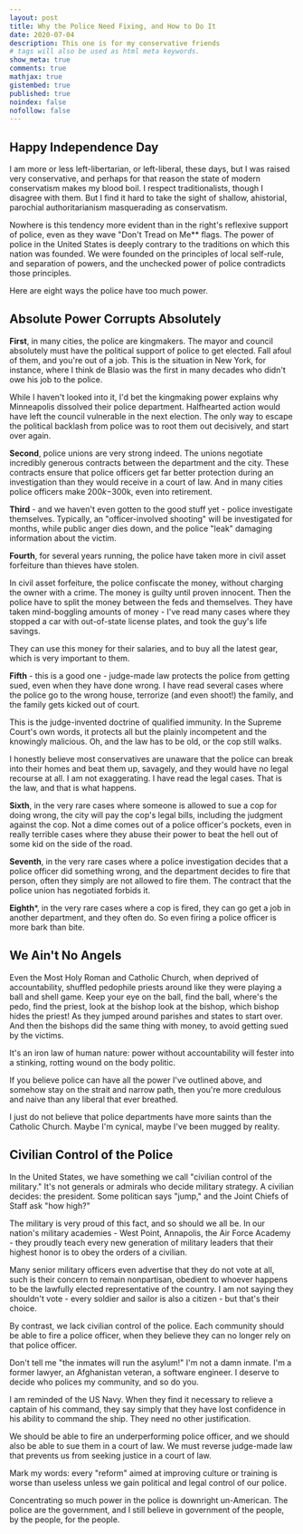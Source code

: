 ```yaml
---
layout: post
title: Why the Police Need Fixing, and How to Do It
date: 2020-07-04
description: This one is for my conservative friends
# tags will also be used as html meta keywords.
show_meta: true
comments: true
mathjax: true
gistembed: true
published: true
noindex: false
nofollow: false
---
```


## Happy Independence Day

I am more or less left-libertarian, or left-liberal, these days, but I was
raised very conservative, and perhaps for that reason the state of modern
conservatism makes my blood boil. I respect traditionalists, though I disagree
with them. But I find it hard to take the sight of shallow, ahistorial,
parochial authoritarianism masquerading as conservatism.

Nowhere is this tendency more evident than in the right's reflexive support of
police, even as they wave "Don't Tread on Me** flags. The power of police in the
United States is deeply contrary to the traditions on which this nation was
founded. We were founded on the principles of local self-rule, and separation of
powers, and the unchecked power of police contradicts those principles.

Here are eight ways the police have too much power.

## Absolute Power Corrupts Absolutely

**First**, in many cities, the police are kingmakers. The mayor and council
absolutely must have the political support of police to get elected. Fall afoul
of them, and you're out of a job. This is the situation in New York, for instance,
where I think de Blasio was the first in many decades who didn't owe his job to
the police.

While I haven't looked into it, I'd bet the kingmaking power explains why
Minneapolis dissolved their police department. Halfhearted action would have
left the council vulnerable in the next election. The only way to escape the
political backlash from police was to root them out decisively, and start over
again.

**Second**, police unions are very strong indeed. The unions negotiate incredibly
generous contracts between the department and the city. These contracts ensure
that police officers get far better protection during an investigation than they
would receive in a court of law. And in many cities police officers make
$200k-$300k, even into retirement.

**Third** - and we haven't even gotten to the good stuff yet - police investigate
themselves. Typically, an "officer-involved shooting" will be investigated for
months, while public anger dies down, and the police "leak" damaging information
about the victim.

**Fourth**, for several years running, the police have taken more in civil asset
forfeiture than thieves have stolen.

In civil asset forfeiture, the police confiscate the money, without charging the
owner with a crime. The money is guilty until proven innocent. Then the police
have to split the money between the feds and themselves. They have taken
mind-boggling amounts of money - I've read many cases where they stopped a car
with out-of-state license plates, and took the guy's life savings.

They can use this money for their salaries, and to buy all the latest gear,
which is very important to them.

**Fifth** - this is a good one - judge-made law protects the police from getting
sued, even when they have done wrong. I have read several cases where the police
go to the wrong house, terrorize (and even shoot!) the family, and the family
gets kicked out of court. 

This is the judge-invented doctrine of qualified immunity. In the Supreme
Court's own words, it protects all but the plainly incompetent and the knowingly
malicious. Oh, and the law has to be old, or the cop still walks.

I honestly believe most conservatives are unaware that the police can break into
their homes and beat them up, savagely, and they would have no legal recourse at
all. I am not exaggerating. I have read the legal cases. That is the law, and
that is what happens.

**Sixth**, in the very rare cases where someone is allowed to sue a cop for doing
wrong, the city will pay the cop's legal bills, including the judgment against
the cop. Not a dime comes out of a police officer's pockets, even in really
terrible cases where they abuse their power to beat the hell out of some kid on
the side of the road.

**Seventh**, in the very rare cases where a police investigation decides that a
police officer did something wrong, and the department decides to fire that
person, often they simply are not allowed to fire them. The contract that the
police union has negotiated forbids it.

**Eighth***, in the very rare cases where a cop is fired, they can go get a job in another department, and they often do. So even firing a police officer is more bark than bite.

## We Ain't No Angels

Even the Most Holy Roman and Catholic Church, when deprived of accountability, shuffled pedophile priests around like they were playing a ball and shell game. Keep your eye on the ball, find the ball, where's the pedo, find the priest, look at the bishop look at the bishop, which bishop hides the priest! As they jumped around parishes and states to start over. And then the bishops did the same thing with money, to avoid getting sued by the victims.

It's an iron law of human nature: power without accountability will fester into a stinking, rotting wound on the body politic. 

If you believe police can have all the power I've outlined above, and somehow
stay on the strait and narrow path, then you're more credulous and naive than
any liberal that ever breathed.

I just do not believe that police departments have more saints than the Catholic Church. Maybe I'm cynical, maybe I've been mugged by reality.

## Civilian Control of the Police

In the United States, we have something we call "civilian control of the
military." It's not generals or admirals who decide military strategy. A
civilian decides: the president. Some politican says "jump," and the Joint
Chiefs of Staff ask "how high?"

The military is very proud of this fact, and so should we all be. In our
nation's military academies - West Point, Annapolis, the Air Force Academy -
they proudly teach every new generation of military leaders that their highest
honor is to obey the orders of a civilian.

Many senior military officers even advertise that they do not vote at all, such
is their concern to remain nonpartisan, obedient to whoever happens to be the
lawfully elected representative of the country. I am not saying they shouldn't
vote - every soldier and sailor is also a citizen - but that's their choice.

By contrast, we lack civilian control of the police. Each community should be
able to fire a police officer, when they believe they can no longer rely on that
police officer.

Don't tell me "the inmates will run the asylum!" I'm not a damn inmate. I'm a
former lawyer, an Afghanistan veteran, a software engineer. I deserve to decide
who polices my community, and so do you.

I am reminded of the US Navy. When they find it necessary to relieve a captain
of his command, they say simply that they have lost confidence in his ability to
command the ship. They need no other justification.

We should be able to fire an underperforming police officer, and we should also
be able to sue them in a court of law. We must reverse judge-made law that
prevents us from seeking justice in a court of law.

Mark my words: every "reform" aimed at improving culture or training is worse
than useless unless we gain political and legal control of our police.

Concentrating so much power in the police is downright un-American. The police
are the government, and I still believe in government of the people, by the
people, for the people.
